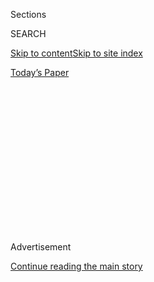 <div id="app">

<div>

<div>

<div>

<div class="NYTAppHideMasthead css-1q2w90k e1suatyy0">

<div class="section css-ui9rw0 e1suatyy2">

<div class="css-eph4ug er09x8g0">

<div class="css-6n7j50">

</div>

<span class="css-1dv1kvn">Sections</span>

<div class="css-10488qs">

<span class="css-1dv1kvn">SEARCH</span>

</div>

[Skip to content](#site-content)[Skip to site
index](#site-index)

</div>

<div class="css-10698na e1huz5gh0">

</div>

</div>

<div id="masthead-bar-one" class="section hasLinks css-15hmgas e1csuq9d3">

<div class="css-uqyvli e1csuq9d0">

</div>

<div class="css-1uqjmks e1csuq9d1">

</div>

<div class="css-9e9ivx">

[](https://myaccount.nytimes3xbfgragh.onion/auth/login?response_type=cookie&client_id=vi)

</div>

<div class="css-1bvtpon e1csuq9d2">

[Today’s
Paper](https://www.nytimes3xbfgragh.onion/section/todayspaper)

</div>

</div>

</div>

</div>

<div data-aria-hidden="false">

<div id="site-content" data-role="main">

<div>

<div class="css-1aor85t" style="opacity:0.000000001;z-index:-1;visibility:hidden">

<div class="css-1hqnpie">

<div class="css-epjblv">

<span class="css-17xtcya">[Opinion](/section/opinion)</span><span class="css-x15j1o">|</span><span class="css-fwqvlz">10
Theses About Cancel
Culture</span>

</div>

<div class="css-k008qs">

<div class="css-1iwv8en">

<span class="css-18z7m18"></span>

<div>

</div>

</div>

<span class="css-1n6z4y">https://nyti.ms/32hDJWe</span>

<div class="css-1705lsu">

<div class="css-4xjgmj">

<div class="css-4skfbu" data-role="toolbar" data-aria-label="Social Media Share buttons, Save button, and Comments Panel with current comment count" data-testid="share-tools">

  - 
  - 
  - 
  - 
    
    <div class="css-6n7j50">
    
    </div>

  - 
  - 

</div>

</div>

</div>

</div>

</div>

</div>

<div id="NYT_TOP_BANNER_REGION" class="css-13pd83m">

</div>

<div id="top-wrapper" class="css-1sy8kpn">

<div id="top-slug" class="css-l9onyx">

Advertisement

</div>

[Continue reading the main
story](#after-top)

<div class="ad top-wrapper" style="text-align:center;height:100%;display:block;min-height:250px">

<div id="top" class="place-ad" data-position="top" data-size-key="top">

</div>

</div>

<div id="after-top">

</div>

</div>

<div>

<div class="css-v5btjw etb61u70">

<div class="css-v05ibm etb61u71">

[Opinion](/section/opinion)

</div>

</div>

<div id="sponsor-wrapper" class="css-1hyfx7x">

<div id="sponsor-slug" class="css-19vbshk">

Supported by

</div>

[Continue reading the main
story](#after-sponsor)

<div id="sponsor" class="ad sponsor-wrapper" style="text-align:center;height:100%;display:block">

</div>

<div id="after-sponsor">

</div>

</div>

<div class="css-186x18t">

</div>

<div class="css-1vkm6nb ehdk2mb0">

# 10 Theses About Cancel Culture

</div>

What we talk about when we talk about “cancellation.”

<div class="css-18e8msd">

<div class="css-vp77d3 epjyd6m0">

<div class="css-1p10dcb ey68jwv0" data-aria-hidden="true">

[![Ross
Douthat](https://static01.graylady3jvrrxbe.onion/images/2018/04/03/opinion/ross-douthat/ross-douthat-thumbLarge.png
"Ross Douthat")](https://www.nytimes3xbfgragh.onion/by/ross-douthat)

</div>

<div class="css-1baulvz">

By [<span class="css-1baulvz last-byline" itemprop="name">Ross
Douthat</span>](https://www.nytimes3xbfgragh.onion/by/ross-douthat)

<div class="css-8atqhb">

Opinion Columnist

</div>

</div>

</div>

  - July 14,
    2020

  - 
    
    <div class="css-4xjgmj">
    
    <div class="css-pvvomx" data-role="toolbar" data-aria-label="Social Media Share buttons, Save button, and Comments Panel with current comment count" data-testid="share-tools">
    
      - 
      - 
      - 
      - 
        
        <div class="css-6n7j50">
        
        </div>
    
      - 
      - 
    
    </div>
    
    </div>

</div>

<div class="css-79elbk" data-testid="photoviewer-wrapper">

<div class="css-z3e15g" data-testid="photoviewer-wrapper-hidden">

</div>

<div class="css-1a48zt4 ehw59r15" data-testid="photoviewer-children">

![<span class="css-cnj6d5 e1z0qqy90" itemprop="copyrightHolder"><span class="css-1ly73wi e1tej78p0">Credit...</span><span><span>Getty
Images</span></span></span>](https://static01.graylady3jvrrxbe.onion/images/2020/07/14/opinion/14douthatWeb/14douthatWeb-articleLarge.jpg?quality=75&auto=webp&disable=upscale)

</div>

</div>

</div>

<div class="section meteredContent css-1r7ky0e" name="articleBody" itemprop="articleBody">

<div class="css-1fanzo5 StoryBodyCompanionColumn">

<div class="css-53u6y8">

Cancel culture is destroying liberalism. No, cancel culture doesn’t
exist. No, it has always existed; remember when Brutus and Cassius
canceled Julius Caesar? No, it exists but it’s just a bunch of rich
entitled celebrities complaining that people can finally talk back to
them on Twitter. No, it doesn’t exist except when it’s good and the
canceled deserve it. Actually, it does exist, but — well, look, I can’t
explain it to you until you’ve read at least four open letters on the
subject.

These are just a few of the answers that you’ll get to a simple question
— “What is this *cancel culture* thing, anyway?” — if you’re foolish
enough to toss it, like chum, into the seething waters of the internet.
They’re contradictory because the phenomenon is complicated — but not
complicated enough to deter me from making 10 sweeping claims about the
subject.

So here
goes:

### 1\. Cancellation, properly understood, refers to an attack on someone’s employment and reputation by a determined collective of critics, based on an opinion or an action that is alleged to be disgraceful and disqualifying.

“Reputation” and “employment” are key terms here. You are not being
canceled if you are merely being heckled or insulted — if somebody
describes you as a moron or a fascist or some profane alternative to
“Douthat” on the internet — no matter how vivid and threatening the
heckling becomes. You are decidedly at risk of cancellation, however, if
your critics are calling for you to be de-platformed or fired or [put
out of
business](https://coloradosun.com/2020/06/29/kindness-yoga-closure-during-black-lives-matter/),
and especially if the call is coming from inside the house — from within
your professional community, from co-workers or employees or potential
customers or colleagues, on a professional message board or Slack or
some interest-specific slice of social
media.

### 2\. All cultures cancel; the question is for what, how widely and through what means.

There is no human society where you can say or do anything you like and
expect to keep your reputation and your job. Reputational cancellation
hung over the heads of Edith Wharton’s heroines; professional
cancellation shadowed 20th-century figures like Lenny Bruce. Today,
almost all critics of cancel culture have some line they draw, some
figure — usually a racist or anti-Semite — that they would cancel, too.
And social conservatives who criticize cancel culture, especially, have
to acknowledge that we’re partly just disagreeing with today’s list of
cancellation-worthy
sins.

</div>

</div>

<div class="css-1fanzo5 StoryBodyCompanionColumn">

<div class="css-53u6y8">

### 3\. Cancellation isn’t exactly about free speech, but a liberal society should theoretically cancel less frequently than its rivals.

The canceled individual hasn’t lost any First Amendment rights, because
there is no constitutional right to a particular job or reputation. At
the same time, under its own self-understanding, liberalism is supposed
to clear a wider space for debate than other political systems and allow
a wider range of personal expression. So you would expect a liberal
society to be slower to cancel, more inclined to separate the personal
and the professional (or the ideological and the artistic), and quicker
to offer opportunities to regain one’s reputation and start one’s
professional life anew.

“It’s a free country,” runs the American boast, and even if it doesn’t
violate the Constitution, cancellation cuts against that promise — which
is one reason arguments about cancel culture so often become arguments
about liberalism itself.

</div>

</div>

![<span class="css-16f3y1r e13ogyst0">The internet didn’t invent the
angry
mob.</span>](https://static01.graylady3jvrrxbe.onion/images/2019/11/19/autossell/cancelling-thumb_01/cancelling-thumb_01-videoSixteenByNine3000.png)

<div class="css-1fanzo5 StoryBodyCompanionColumn">

<div class="css-53u6y8">

### 4\. The internet has changed the way we cancel, and extended cancellation’s reach.

On the other hand, a skeptic might say that it wasn’t liberalism but
space and distance that made America a free country — the fact that you
could always escape the tyrannies of local conformism by “lighting out
for the territory,” in the old Mark Twain phrase. But under the rule of
the internet there’s no leaving the village: Everywhere is the same
place, and so is every time. You can be canceled for something you said
in a crowd of complete strangers, if one of them uploads the video, or
for a joke that came out wrong if you happened to make it on social
media, or for something you said or did [a long time
ago](https://www.nytimes3xbfgragh.onion/reuters/2020/07/02/business/02reuters-boeing-resignation.html)
if the internet remembers. And you don’t have to be prominent or
political to be [publicly
shamed](https://www.penguinrandomhouse.com/books/306321/so-youve-been-publicly-shamed-by-jon-ronson/)
and [permanently
marked](https://www.nytimes3xbfgragh.onion/2018/10/23/nyregion/man-found-dead-in-car-new-york.html):
All you need to do is have a particularly bad day, and the consequences
could endure as long as
Google.

### 5\. The internet has also made it harder to figure out whether speech is getting freer or less free.

When critics of cancel culture fret about a potential online-era chill
on speech, one rejoinder is that you can find far more ideas — both
radical and noxious — swirling on the internet than you could in a
sampling of magazines and daily newspapers circa 1990. It’s easier to
encounter ideological extremes on your smartphone than it was in the
beforetime of print media, and easier to encounter hateful speech as
well.

</div>

</div>

<div class="css-1fanzo5 StoryBodyCompanionColumn">

<div class="css-53u6y8">

But at the same time the internet has hastened the consolidation of
cultural institutions, so that The New York Times and the Ivy League and
other behemoths loom larger than they did 30 years ago, and it’s
arguably increased uniformity across cities and regions and industries
in general. And the battle over norms for cancellation reflects both of
these changes: For would-be cancelers, the chaos of the internet makes
it seem that much more important to establish rigorous new norms, lest
the online racists win … but for people under threat of cancellation, it
feels like they’re at risk at being shut out of a journalistic or
academic marketplace that’s ever more consolidated, or defying a
consensus that’s embraced by every boardroom and H.R.
department.

</div>

</div>

<div>

</div>

<div class="css-1fanzo5 StoryBodyCompanionColumn">

<div class="css-53u6y8">

### 6\. Celebrities are the easiest people to target, but the hardest people to actually cancel.

One of the ur-examples of cancel culture was the activist Suey Park’s
2014 hashtag campaign to \#cancelColbert over a satirical tweet from the
Twitter account of “The Colbert Report.” Six years later, Stephen
Colbert is very much uncanceled. So are Dave Chappelle, J.K. Rowling and
a much longer list of prominent pop culture figures who have faced
online mobs and lived to tell, sell and perform.

Their resilience explains why some people dismiss cancellation as just
famous people whining about their critics. If someone has a big enough
name or fan base, the bar for actual cancellation is quite high, and the
celebrity might even have the opportunity — like a certain
reality-television star on the campaign trail in 2016 — to use the
hatred of the would-be cancelers to confirm a fandom or cement a
following.

However, not everyone is a celebrity, and
…

### 7\. Cancel culture is most effective against people who are still rising in their fields, and it influences many people who don’t actually get canceled.

The point of cancellation is ultimately to establish norms for the
majority, not to bring the stars back down to earth. So a climate of
cancellation can succeed in changing the way people talk and argue and
behave even if it doesn’t succeed in destroying the careers of some of
the famous people that it targets. You don’t need to cancel Rowling if
you can cancel the [lesser-known
novelist](https://www.insider.com/gillian-philip-childrens-author-sacked-tweeting-support-jk-rowling-2020-7)
who takes her side; you don’t have to take down the famous academics who
signed last week’s [Harper’s Magazine
letter](https://harpers.org/a-letter-on-justice-and-open-debate/)
attacking cancel culture if you can discourage [people half their
age](https://twitter.com/SwipeWright/status/1281793002986336256) from
saying what they think. The goal isn’t to punish everyone, or even very
many someones; it’s to shame or scare just enough people to make the
rest
conform.

### 8\. The right and the left both cancel; it’s just that today’s right is too weak to do it effectively.

Is it cancel culture when conservatives try to get college professors
disciplined for anti-Americanism, or critics of Israel de-platformed for
anti-Semitism? Sure, in a sense. Was it cancel culture when the Dixie
Chicks — sorry, the artists [formerly known as the Dixie
Chicks](https://www.nytimes3xbfgragh.onion/2020/06/25/arts/music/dixie-chicks-change-name.html)
— were dropped by radio stations and tour venues, or when Bill Maher’s
“Politically Incorrect” was literally canceled, for falling afoul of
patriotic correctness? Absolutely.

But as the latter examples suggest, the last peak of right-wing cultural
power was the patriotically correct climate after Sept. 11, a cultural
eon in the past. Today the people with the most to fear from a
right-wing cancel culture usually work inside Trump-era professional
conservatism. (And even for them there’s often a new life awaiting as a
professional NeverTrumper.) Attempted cancellations on the right are
mostly battles for control over diminishing terrain, with occasional
forays against red-state academics and anti-Trump celebrities.
Meanwhile, the left’s cancel warriors imagine themselves conquering the
entire non-Fox News
map.

</div>

</div>

<div class="css-1fanzo5 StoryBodyCompanionColumn">

<div class="css-53u6y8">

### 9\. The heat of the cancel-culture debate reflects the intersection of the internet as a medium for cancellation with the increasing power of left-wing moral norms as a justification for cancellation.

It’s not just technology or ideology, in other words, it’s both. The
emergent, youthful left wants to take current taboos against racism and
anti-Semitism and use them as a model for a wider range of limits — with
more expansive definitions of what counts as racism and sexism and
homophobia, a more sweeping theory of what sorts of speech and behavior
threaten “harm” and a more precise linguistic etiquette for respectable
professionals to follow. And the internet and social media, both outside
institutions and within, are crucial mechanisms for this push.

It’s debatable whether these new left-wing norms would be illiberal or
whether they would simply infuse liberalism with a new morality to
[replace](https://www.nytimes3xbfgragh.onion/2020/07/07/opinion/protestant-progressive-reformation.html)
the old Protestant consensus. It’s arguable whether they would expand
the space for previously marginalized voices more than they would
restrict once-mainstream, now “phobic” points of view. But there’s no
question that people who fall afoul of the emergent norms are more
exposed to cancellation than they would have been 10 or 20 years
ago.

### 10\. If you oppose left-wing cancel culture, appeals to liberalism and free speech aren’t enough.

I said earlier that debates about cancellations are also inevitably
debates about liberalism and its limits. But to defend a liberal
position in these arguments you need more than just a defense of free
speech in the abstract; you need to defend free speech for the sake of
some important, true idea. General principles are well and good, but if
you can’t champion controversial ideas on their own merits, no merely
procedural argument for granting them a platform will sustain itself
against a passionate, morally confident attack.

So liberals or centrists who fear the left-wing zeal for cancellation
need a counterargument that doesn’t rest on right-to-be-wrong principles
alone. They need to identify the places where they think the new
left-wing norms aren’t merely too censorious but simply wrong, and fight
the battle there, on substance as well as liberal principle.

Otherwise their battle for free speech is only likely to win them the
privilege of having their own ideas canceled last of all.

</div>

</div>

<div>

</div>

<div class="css-1fanzo5 StoryBodyCompanionColumn">

<div class="css-53u6y8">

*The Times is committed to publishing* [*a diversity of
letters*](https://www.nytimes3xbfgragh.onion/2019/01/31/opinion/letters/letters-to-editor-new-york-times-women.html)
*to the editor. We’d like to hear what you think about this or any of
our articles. Here are some*
[*tips*](https://help.nytimes3xbfgragh.onion/hc/en-us/articles/115014925288-How-to-submit-a-letter-to-the-editor)*.
And here’s our email:*
[*letters@NYTimes.com*](mailto:letters@NYTimes.com)*.*

*Follow The New York Times Opinion section on*
[*Facebook*](https://www.facebookcorewwwi.onion/nytopinion)*,* [*Twitter
(@NYTOpinion)*](http://twitter.com/NYTOpinion) *and*
[*Instagram*](https://www.instagram.com/nytopinion/)*, join the Facebook
political discussion group,* [*Voting While
Female*](https://www.facebookcorewwwi.onion/groups/votingwhilefemale/)*.*

</div>

</div>

</div>

<div>

</div>

<div>

</div>

<div>

</div>

<div>

<div id="bottom-wrapper" class="css-1ede5it">

<div id="bottom-slug" class="css-l9onyx">

Advertisement

</div>

[Continue reading the main
story](#after-bottom)

<div id="bottom" class="ad bottom-wrapper" style="text-align:center;height:100%;display:block;min-height:90px">

</div>

<div id="after-bottom">

</div>

</div>

</div>

</div>

</div>

## Site Index

<div>

</div>

## Site Information Navigation

  - [© <span>2020</span> <span>The New York Times
    Company</span>](https://help.nytimes3xbfgragh.onion/hc/en-us/articles/115014792127-Copyright-notice)

<!-- end list -->

  - [NYTCo](https://www.nytco.com/)
  - [Contact
    Us](https://help.nytimes3xbfgragh.onion/hc/en-us/articles/115015385887-Contact-Us)
  - [Work with us](https://www.nytco.com/careers/)
  - [Advertise](https://nytmediakit.com/)
  - [T Brand Studio](http://www.tbrandstudio.com/)
  - [Your Ad
    Choices](https://www.nytimes3xbfgragh.onion/privacy/cookie-policy#how-do-i-manage-trackers)
  - [Privacy](https://www.nytimes3xbfgragh.onion/privacy)
  - [Terms of
    Service](https://help.nytimes3xbfgragh.onion/hc/en-us/articles/115014893428-Terms-of-service)
  - [Terms of
    Sale](https://help.nytimes3xbfgragh.onion/hc/en-us/articles/115014893968-Terms-of-sale)
  - [Site
    Map](https://spiderbites.nytimes3xbfgragh.onion)
  - [Help](https://help.nytimes3xbfgragh.onion/hc/en-us)
  - [Subscriptions](https://www.nytimes3xbfgragh.onion/subscription?campaignId=37WXW)

</div>

</div>

</div>

</div>
